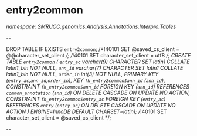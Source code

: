 ﻿# entry2common
_namespace: [SMRUCC.genomics.Analysis.Annotations.Interpro.Tables](./index.md)_

--
 
 DROP TABLE IF EXISTS `entry2common`;
 /*!40101 SET @saved_cs_client = @@character_set_client */;
 /*!40101 SET character_set_client = utf8 */;
 CREATE TABLE `entry2common` (
 `entry_ac` varchar(9) CHARACTER SET latin1 COLLATE latin1_bin NOT NULL,
 `ann_id` varchar(7) CHARACTER SET latin1 COLLATE latin1_bin NOT NULL,
 `order_in` int(3) NOT NULL,
 PRIMARY KEY (`entry_ac`,`ann_id`,`order_in`),
 KEY `fk_entry2common$ann_id` (`ann_id`),
 CONSTRAINT `fk_entry2common$ann_id` FOREIGN KEY (`ann_id`) REFERENCES `common_annotation` (`ann_id`) ON DELETE CASCADE ON UPDATE NO ACTION,
 CONSTRAINT `fk_entry2common$entry_ac` FOREIGN KEY (`entry_ac`) REFERENCES `entry` (`entry_ac`) ON DELETE CASCADE ON UPDATE NO ACTION
 ) ENGINE=InnoDB DEFAULT CHARSET=latin1;
 /*!40101 SET character_set_client = @saved_cs_client */;
 
 --





